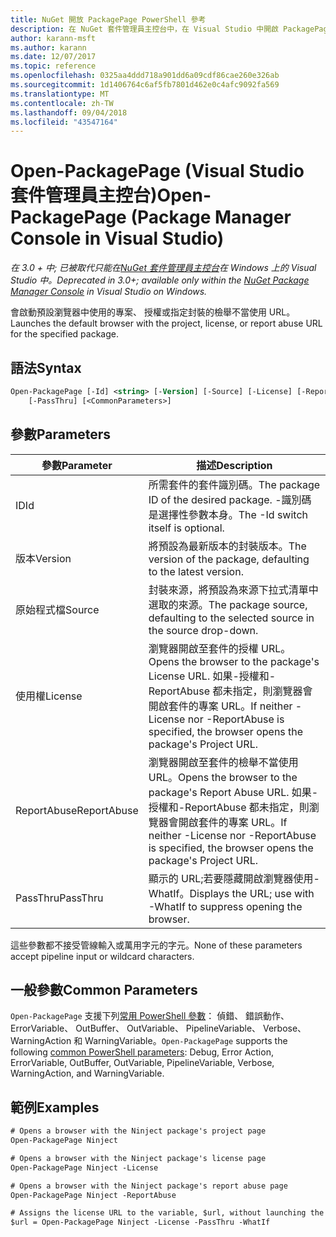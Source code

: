 ```yaml
---
title: NuGet 開放 PackagePage PowerShell 參考
description: 在 NuGet 套件管理員主控台中，在 Visual Studio 中開啟 PackagePage PowerShell 命令參考。
author: karann-msft
ms.author: karann
ms.date: 12/07/2017
ms.topic: reference
ms.openlocfilehash: 0325aa4ddd718a901dd6a09cdf86cae260e326ab
ms.sourcegitcommit: 1d1406764c6af5fb7801d462e0c4afc9092fa569
ms.translationtype: MT
ms.contentlocale: zh-TW
ms.lasthandoff: 09/04/2018
ms.locfileid: "43547164"
---
```

# <a name="open-packagepage-package-manager-console-in-visual-studio"></a><span data-ttu-id="b7a62-103">Open-PackagePage (Visual Studio 套件管理員主控台)</span><span class="sxs-lookup"><span data-stu-id="b7a62-103">Open-PackagePage (Package Manager Console in Visual Studio)</span></span>

<span data-ttu-id="b7a62-104">*在 3.0 + 中; 已被取代只能在[NuGet 套件管理員主控台](package-manager-console.md)在 Windows 上的 Visual Studio 中。*</span><span class="sxs-lookup"><span data-stu-id="b7a62-104">*Deprecated in 3.0+; available only within the [NuGet Package Manager Console](package-manager-console.md) in Visual Studio on Windows.*</span></span>

<span data-ttu-id="b7a62-105">會啟動預設瀏覽器中使用的專案、 授權或指定封裝的檢舉不當使用 URL。</span><span class="sxs-lookup"><span data-stu-id="b7a62-105">Launches the default browser with the project, license, or report abuse URL for the specified package.</span></span>

## <a name="syntax"></a><span data-ttu-id="b7a62-106">語法</span><span class="sxs-lookup"><span data-stu-id="b7a62-106">Syntax</span></span>

```ps
Open-PackagePage [-Id] <string> [-Version] [-Source] [-License] [-ReportAbuse]
    [-PassThru] [<CommonParameters>]
```

## <a name="parameters"></a><span data-ttu-id="b7a62-107">參數</span><span class="sxs-lookup"><span data-stu-id="b7a62-107">Parameters</span></span>

| <span data-ttu-id="b7a62-108">參數</span><span class="sxs-lookup"><span data-stu-id="b7a62-108">Parameter</span></span> | <span data-ttu-id="b7a62-109">描述</span><span class="sxs-lookup"><span data-stu-id="b7a62-109">Description</span></span> |
| --- | --- |
| <span data-ttu-id="b7a62-110">ID</span><span class="sxs-lookup"><span data-stu-id="b7a62-110">Id</span></span> | <span data-ttu-id="b7a62-111">所需套件的套件識別碼。</span><span class="sxs-lookup"><span data-stu-id="b7a62-111">The package ID of the desired package.</span></span> <span data-ttu-id="b7a62-112">-識別碼是選擇性參數本身。</span><span class="sxs-lookup"><span data-stu-id="b7a62-112">The -Id switch itself is optional.</span></span> |
| <span data-ttu-id="b7a62-113">版本</span><span class="sxs-lookup"><span data-stu-id="b7a62-113">Version</span></span> | <span data-ttu-id="b7a62-114">將預設為最新版本的封裝版本。</span><span class="sxs-lookup"><span data-stu-id="b7a62-114">The version of the package, defaulting to the latest version.</span></span> |
| <span data-ttu-id="b7a62-115">原始程式檔</span><span class="sxs-lookup"><span data-stu-id="b7a62-115">Source</span></span> | <span data-ttu-id="b7a62-116">封裝來源，將預設為來源下拉式清單中選取的來源。</span><span class="sxs-lookup"><span data-stu-id="b7a62-116">The package source, defaulting to the selected source in the source drop-down.</span></span> |
| <span data-ttu-id="b7a62-117">使用權</span><span class="sxs-lookup"><span data-stu-id="b7a62-117">License</span></span> | <span data-ttu-id="b7a62-118">瀏覽器開啟至套件的授權 URL。</span><span class="sxs-lookup"><span data-stu-id="b7a62-118">Opens the browser to the package's License URL.</span></span> <span data-ttu-id="b7a62-119">如果-授權和-ReportAbuse 都未指定，則瀏覽器會開啟套件的專案 URL。</span><span class="sxs-lookup"><span data-stu-id="b7a62-119">If neither -License nor -ReportAbuse is specified, the browser opens the package's Project URL.</span></span> |
| <span data-ttu-id="b7a62-120">ReportAbuse</span><span class="sxs-lookup"><span data-stu-id="b7a62-120">ReportAbuse</span></span> | <span data-ttu-id="b7a62-121">瀏覽器開啟至套件的檢舉不當使用 URL。</span><span class="sxs-lookup"><span data-stu-id="b7a62-121">Opens the browser to the package's Report Abuse URL.</span></span> <span data-ttu-id="b7a62-122">如果-授權和-ReportAbuse 都未指定，則瀏覽器會開啟套件的專案 URL。</span><span class="sxs-lookup"><span data-stu-id="b7a62-122">If neither -License nor -ReportAbuse is specified, the browser opens the package's Project URL.</span></span> |
| <span data-ttu-id="b7a62-123">PassThru</span><span class="sxs-lookup"><span data-stu-id="b7a62-123">PassThru</span></span> | <span data-ttu-id="b7a62-124">顯示的 URL;若要隱藏開啟瀏覽器使用-WhatIf。</span><span class="sxs-lookup"><span data-stu-id="b7a62-124">Displays the URL; use with -WhatIf to suppress opening the browser.</span></span> |

<span data-ttu-id="b7a62-125">這些參數都不接受管線輸入或萬用字元的字元。</span><span class="sxs-lookup"><span data-stu-id="b7a62-125">None of these parameters accept pipeline input or wildcard characters.</span></span>

## <a name="common-parameters"></a><span data-ttu-id="b7a62-126">一般參數</span><span class="sxs-lookup"><span data-stu-id="b7a62-126">Common Parameters</span></span>

<span data-ttu-id="b7a62-127">`Open-PackagePage` 支援下列[常用 PowerShell 參數](http://go.microsoft.com/fwlink/?LinkID=113216)： 偵錯、 錯誤動作、 ErrorVariable、 OutBuffer、 OutVariable、 PipelineVariable、 Verbose、 WarningAction 和 WarningVariable。</span><span class="sxs-lookup"><span data-stu-id="b7a62-127">`Open-PackagePage` supports the following [common PowerShell parameters](http://go.microsoft.com/fwlink/?LinkID=113216): Debug, Error Action, ErrorVariable, OutBuffer, OutVariable, PipelineVariable, Verbose, WarningAction, and WarningVariable.</span></span>

## <a name="examples"></a><span data-ttu-id="b7a62-128">範例</span><span class="sxs-lookup"><span data-stu-id="b7a62-128">Examples</span></span>

```ps
# Opens a browser with the Ninject package's project page
Open-PackagePage Ninject

# Opens a browser with the Ninject package's license page
Open-PackagePage Ninject -License

# Opens a browser with the Ninject package's report abuse page  
Open-PackagePage Ninject -ReportAbuse

# Assigns the license URL to the variable, $url, without launching the browser
$url = Open-PackagePage Ninject -License -PassThru -WhatIf
```
